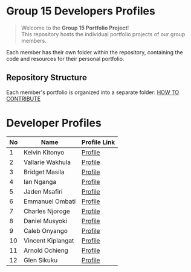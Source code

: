 # Group 15 Developers Profiles

> Welcome to the **Group 15 Portfolio Project**!   
> This repository hosts the individual portfolio projects of our group members. 

Each member has their own folder within the repository, containing the code and resources for their personal portfolio.

## Repository Structure

Each member's portfolio is organized into a separate folder:
[HOW TO CONTRIBUTE](/contributions.md)

# Developer Profiles

| No  | Name                | Profile Link                            |
| --- | ------------------- | --------------------------------------- |
| 1   | Kelvin Kitonyo      | [Profile](profiles/kelvin-kitonyo)      |
| 2   | Vallarie Wakhula    | [Profile](profiles/Vallarie-Wakhula)    |
| 3   | Bridget Masila      | [Profile](profiles/Bridget-Masila)      |
| 4   | Ian Nganga          | [Profile](profiles/Ian-Nganga)          |
| 5   | Jaden  Msafiri      | [Profile](profiles/Jaden-Msafiri)       |
| 6   | Emmanuel Ombati     | [Profile](profiles/Emmanuel-Ombati)     |
| 7   | Charles Njoroge     | [Profile](profiles/Charles-Njoroge)     |
| 8   | Daniel Musyoki      | [Profile](profiles/Daniel-Musyoki)      |
| 9   | Caleb Onyango       | [Profile](profiles/Caleb-Onyango)       |
| 10  | Vincent Kiplangat   | [Profile](profiles/Vincent-Kiplangat)   |
| 11  | Arnold Ochieng      | [Profile](profiles/Arnold-Ochieng)      |
| 12  | Glen Sikuku         | [Profile](profiles/⁠Glen-Sikuku)         |
